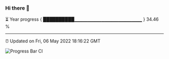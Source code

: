 ### Hi there 👋

⏳ Year progress { ██████████▁▁▁▁▁▁▁▁▁▁▁▁▁▁▁▁▁▁▁▁ } 34.46 %

---

⏰ Updated on Fri, 06 May 2022 18:16:22 GMT

![Progress Bar CI](https://github.com/liununu/liununu/workflows/Progress%20Bar%20CI/badge.svg)
